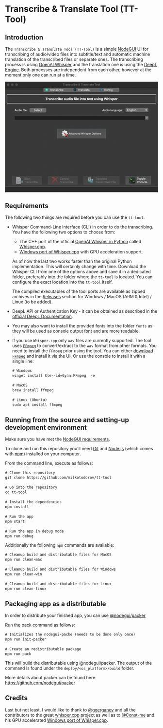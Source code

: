# Transcribe & Translate Tool (TT-Tool)

## Introduction

The `Transcribe & Translate Tool (TT-Tool)` is a simple [NodeGUI](https://docs.nodegui.org/) UI for transcribing of audio/video files into subtitle/text and automatic machine translation of the transcribed files or separate ones. The transcribing process is using [OpenAI Whisper](https://openai.com/research/whisper) and the translation one is using the [DeepL Engine](https://www.deepl.com/whydeepl). Both processes are independent from each other, however at the moment only one can run at a time.

![](tt-tool.gif)

## Requirements

The following two things are required before you can use the `tt-tool`:

- Whisper Command-Line Interface (CLI) in order to do the transcribing. You have the following two options to choose from:
  - The C++ port of the official [OpenAI Whisper in Python](https://github.com/openai/whisper) called [Whisper.cpp](https://github.com/ggerganov/whisper.cpp).
  - [Windows port of Whisper.cpp](https://github.com/Const-me/Whisper) with GPU acceleration support.

  As of now the last two works faster than the original Python implementation. This will certainly change with time.
Download the Whisper CLI from one of the options above and save it in a dedicated folder, preferably into the folder where the `tt-tool` is located. You can configure the exact location into the `tt-tool` itself.
  
  The compiled executables of the tool ports are available as zipped archives in the [Releases](https://github.com/milkotodorov/tt-tool/releases) section for Windows / MacOS (ARM & Intel) / Linux (to be added).

- DeepL API or Authentication Key - it can be obtained as described in the [official DeepL Documentation](https://support.deepl.com/hc/en-us/articles/360020695820-Authentication-Key).

- You may also want to install the provided fonts into the folder `fonts` as they will be used as console output font and are more readable.

- If you use `Whisper.cpp` only `wav` files are currently supported. The tool uses [`FFmpeg`](https://ffmpeg.org/) to convert/extract to the `wav` format from other formats. You need to install the `FFmpeg` prior using the tool. You can either [download `FFmpeg`](https://ffmpeg.org/download.html) and install it via the UI. Or use the console to install it with a single line:
  ```console
  # Windows
  winget install Cle--id=Gyan.FFmpeg  -e
  
  # MacOS
  brew install ffmpeg
  
  # Linux (Ubuntu)
  sudo apt install ffmpeg
  ```

## Running from the source and setting-up development environment

Make sure you have met the [NodeGUI requirements](https://docs.nodegui.org/docs/guides/getting-started#developer-environment).

To clone and run this repository you'll need [Git](https://git-scm.com) and [Node.js](https://nodejs.org/en/download/) (which comes with [npm](http://npmjs.com)) installed on your computer.

From the command line, execute as follows:

```console
# Clone this repository
git clone https://github.com/milkotodorov/tt-tool

# Go into the repository
cd tt-tool

# Install the dependencies
npm install

# Run the app
npm start

# Run the app in debug mode
npm run debug
```

Additionally the following `npm` commands are available:

```console
# Cleanup build and distributable files for MacOS
npm run clean-mac

# Cleanup build and distributable files for Windows
npm run clean-win

# Cleanup build and distributable files for Linux
npm run clean-linux
```

## Packaging app as a distributable

In order to distribute your finished app, you can use [@nodegui/packer](https://github.com/nodegui/packer)

Run the pack command as follows:

```console
# Initializes the nodegui-packe (needs to be done only once)
npm run init-packer 

# Create an redistributable package
npm run pack
```

This will build the distributable using @nodegui/packer. The output of the command is found under the `deploy/<os_platform>/build` folder.

More details about packer can be found here: https://github.com/nodegui/packer

## Credits
Last but not least, I would like to thank to [@ggerganov](https://github.com/ggerganov) and all the contributors to the great [whisper.cpp](https://github.com/ggerganov/whisper.cpp) project as well as to [@Const-me](https://github.com/Const-me) and his GPU accelerated [Windows port of Whisper.cpp](https://github.com/Const-me/Whisper).